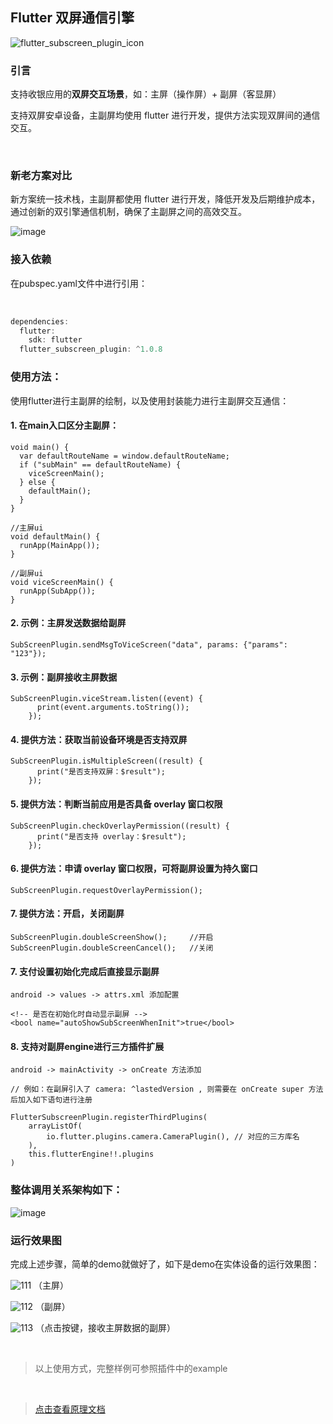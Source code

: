 ## Flutter 双屏通信引擎

![flutter_subscreen_plugin_icon](https://github.com/user-attachments/assets/5de5ab17-c9d6-4686-852e-4874a4810892)

### 引言

支持收银应用的**双屏交互场景**，如：主屏（操作屏）+ 副屏（客显屏）

支持双屏安卓设备，主副屏均使用 flutter 进行开发，提供方法实现双屏间的通信交互。

<br/>

### 新老方案对比

新方案统一技术栈，主副屏都使用 flutter 进行开发，降低开发及后期维护成本，通过创新的双引擎通信机制，确保了主副屏之间的高效交互。

![image](https://github.com/liyufengrex/flutter_subscreen_plugin/assets/48038749/df1cca6a-4596-46bf-b40f-11f83331770a)

### 接入依赖

在pubspec.yaml文件中进行引用：

<br/>

```dart
dependencies:
  flutter:
    sdk: flutter
  flutter_subscreen_plugin: ^1.0.8
```
### 使用方法：

使用flutter进行主副屏的绘制，以及使用封装能力进行主副屏交互通信：

#### 1. 在main入口区分主副屏：
```
void main() {
  var defaultRouteName = window.defaultRouteName;
  if ("subMain" == defaultRouteName) {
    viceScreenMain(); 
  } else {
    defaultMain();
  }
}

//主屏ui
void defaultMain() {
  runApp(MainApp());
}

//副屏ui
void viceScreenMain() {
  runApp(SubApp());
}

```
#### 2. 示例：主屏发送数据给副屏
```
SubScreenPlugin.sendMsgToViceScreen("data", params: {"params": "123"});
```
#### 3. 示例：副屏接收主屏数据
```
SubScreenPlugin.viceStream.listen((event) {
      print(event.arguments.toString());
    });
```

#### 4. 提供方法：获取当前设备环境是否支持双屏
```
SubScreenPlugin.isMultipleScreen((result) {
      print("是否支持双屏：$result");
    });
```

#### 5. 提供方法：判断当前应用是否具备 overlay 窗口权限
```
SubScreenPlugin.checkOverlayPermission((result) {
      print("是否支持 overlay：$result");
    });
```

#### 6. 提供方法：申请 overlay 窗口权限，可将副屏设置为持久窗口
```
SubScreenPlugin.requestOverlayPermission();
```

#### 7. 提供方法：开启，关闭副屏
```
SubScreenPlugin.doubleScreenShow();     //开启
SubScreenPlugin.doubleScreenCancel();   //关闭
```

#### 7. 支付设置初始化完成后直接显示副屏
```
android -> values -> attrs.xml 添加配置

<!-- 是否在初始化时自动显示副屏 -->
<bool name="autoShowSubScreenWhenInit">true</bool> 
```


#### 8. 支持对副屏engine进行三方插件扩展
```
android -> mainActivity -> onCreate 方法添加 

// 例如：在副屏引入了 camera: ^lastedVersion , 则需要在 onCreate super 方法后加入如下语句进行注册

FlutterSubscreenPlugin.registerThirdPlugins(
    arrayListOf(
        io.flutter.plugins.camera.CameraPlugin(), // 对应的三方库名
    ),
    this.flutterEngine!!.plugins
)

```

### 整体调用关系架构如下：
![image](https://github.com/liyufengrex/flutter_subscreen_plugin/assets/48038749/c01ad8a8-49a9-4ecf-bbd3-76287caf6350)

### 运行效果图

完成上述步骤，简单的demo就做好了，如下是demo在实体设备的运行效果图：

![111](https://github.com/user-attachments/assets/272cb346-1000-49c5-94c7-dd4d6e8a9bdd)
（主屏）

![112](https://github.com/user-attachments/assets/42fd0fe4-16f1-473b-aef7-81c3be92aa90)
（副屏）

![113](https://github.com/user-attachments/assets/fad949a8-fb39-42be-8446-196208469ee2)
（点击按键，接收主屏数据的副屏）

<br/>

> 以上使用方式，完整样例可参照插件中的example

<br/>

> [点击查看原理文档](https://juejin.cn/post/7007678468020240414)

